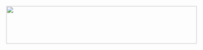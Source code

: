 <a href="http://www.fckstudentloans.com/"><img src="http://fckstudentloans.com/assets/img/bg-masthead.jpg" style="width: 100%; height: 100px; object-fit: cover;object-position: 0 45%" /></a>
